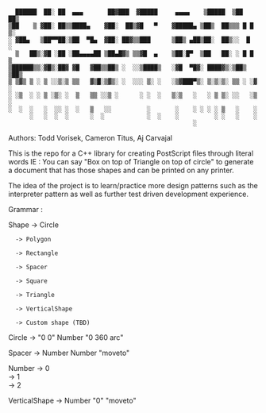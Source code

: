 ```

  ██████  ██░ ██  ▄▄▄       ██▓███  ▓█████     ▄▄▄▄    ▒█████  ▒██   ██▒
▒██    ▒ ▓██░ ██▒▒████▄    ▓██░  ██▒▓█   ▀    ▓█████▄ ▒██▒  ██▒▒▒ █ █ ▒░
░ ▓██▄   ▒██▀▀██░▒██  ▀█▄  ▓██░ ██▓▒▒███      ▒██▒ ▄██▒██░  ██▒░░  █   ░
  ▒   ██▒░▓█ ░██ ░██▄▄▄▄██ ▒██▄█▓▒ ▒▒▓█  ▄    ▒██░█▀  ▒██   ██░ ░ █ █ ▒ 
▒██████▒▒░▓█▒░██▓ ▓█   ▓██▒▒██▒ ░  ░░▒████▒   ░▓█  ▀█▓░ ████▓▒░▒██▒ ▒██▒
▒ ▒▓▒ ▒ ░ ▒ ░░▒░▒ ▒▒   ▓▒█░▒▓▒░ ░  ░░░ ▒░ ░   ░▒▓███▀▒░ ▒░▒░▒░ ▒▒ ░ ░▓ ░
░ ░▒  ░ ░ ▒ ░▒░ ░  ▒   ▒▒ ░░▒ ░      ░ ░  ░   ▒░▒   ░   ░ ▒ ▒░ ░░   ░▒ ░
░  ░  ░   ░  ░░ ░  ░   ▒   ░░          ░       ░    ░ ░ ░ ░ ▒   ░    ░  
      ░   ░  ░  ░      ░  ░            ░  ░    ░          ░ ░   ░    ░  
                                                    ░                   

```

Authors: Todd Vorisek, Cameron Titus, Aj Carvajal

This is the repo for a C++ library for creating PostScript files through literal words 
IE : You can say "Box on top of Triangle on top of circle" to generate a document that has those shapes and can be printed on any printer.

The idea of the project is to learn/practice more design patterns such as the interpreter pattern as well as further test driven development experience.


Grammar :

Shape -> Circle  

      -> Polygon  
      
      -> Rectangle  
      
      -> Spacer
      
      -> Square
      
      -> Triangle
      
      -> VerticalShape
      
      -> Custom shape (TBD)
 
Circle -> "0 0" Number "0 360 arc"
 
Spacer -> Number Number "moveto"

Number  -> 0  
        -> 1  
        -> 2 
        
VerticalShape -> Number "0" "moveto"
